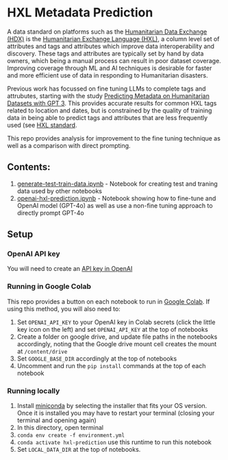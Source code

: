 # HXL Metadata Prediction

A data standard on platforms such as the [Humanitarian Data Exchange (HDX)](https://data.humdata.org/) is the [Humanitarian Exchange Language (HXL)](https://hxlstandard.org/), a column level set of attributes and tags and attributes which improve data interoperability and discovery. These tags and attributes are typically set by hand by data owners, which being a manual process can result in poor dataset coverage. Improving coverage through ML and AI techniques is desirable for faster and more efficient use of data in responding to Humanitarian disasters.

Previous work has focussed on fine tuning LLMs to complete tags and attrubutes, starting with the study [Predicting Metadata on Humanitarian Datasets with GPT 3](https://medium.com/towards-data-science/predicting-metadata-for-humanitarian-datasets-using-gpt-3-b104be17716d). This provides accurate results for common HXL tags related to location and dates, but is constrained by the quality of training data in being able to predict tags and attributes that are less frequently used (see [HXL standard](https://hxlstandard.org/standard/1-1final/tagging/).

This repo provides analysis for improvement to the fine tuning technique as well as a comparison with direct prompting.

## Contents:

1. [generate-test-train-data.ipynb](generate-test-train-data.ipynb) - Notebook for creating test and traning data used by other notebooks
2. [openai-hxl-prediction.ipynb](openai-hxl-prediction.ipynb) - Notebook showing how to fine-tune and OpenAI model (GPT-4o) as well as use a non-fine tuning approach to directly prompt GPT-4o 

## Setup

### OpenAI API key

You will need to create an [API key in OpenAI](https://help.openai.com/en/articles/4936850-where-do-i-find-my-openai-api-key)

### Running in Google Colab

This repo provides a button on each notebook to run in [Google Colab](https://colab.research.google.com/). If using this method, you will also need to:

1. Set `OPENAI_API_KEY` to your OpenAI key in Colab secrets (click the little key icon on the left) and set `OPENAI_API_KEY` at the top of notebooks
2. Create a folder on google drive, and update file paths in the notebooks accordingly, noting that the Google drive mount cell creates the mount at `/content/drive`
3. Set `GOOGLE_BASE_DIR` accordingly at the top of notebooks
4. Uncomment and run the `pip install` commands at the top of each notebook

### Running locally

1. Install [miniconda](https://docs.conda.io/en/latest/miniconda.html) by selecting the installer that fits your OS version. Once it is installed you may have to restart your terminal (closing your terminal and opening again)
2. In this directory, open terminal
3. `conda env create -f environment.yml`
4. `conda activate hxl-prediction` use this runtime to run this notebook 
5. Set `LOCAL_DATA_DIR` at the top of notebooks. 
